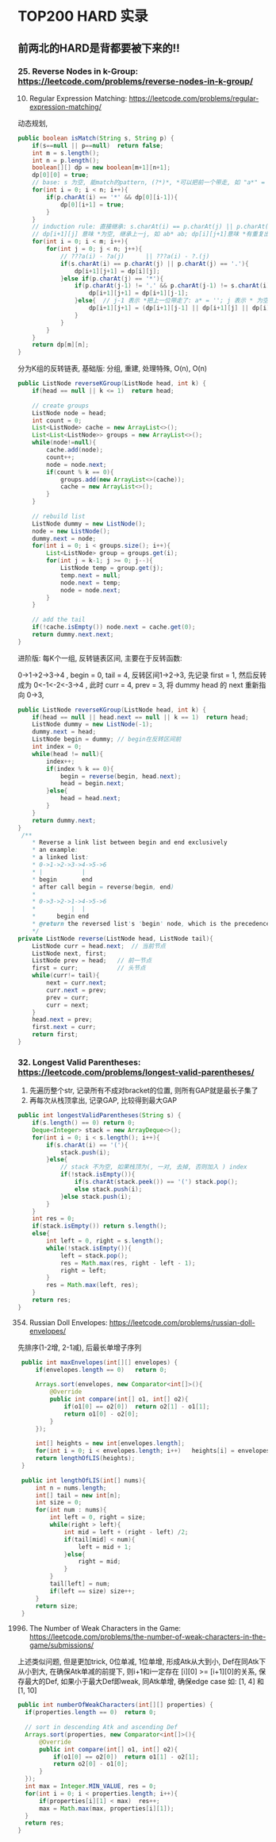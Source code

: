 # TOP200 HARD 实录
## 前两北的HARD是背都要被下来的!!
### 25. Reverse Nodes in k-Group: https://leetcode.com/problems/reverse-nodes-in-k-group/

10. Regular Expression Matching: https://leetcode.com/problems/regular-expression-matching/

动态规划, 

```java
public boolean isMatch(String s, String p) {
    if(s==null || p==null)  return false;
    int m = s.length();
    int n = p.length();
    boolean[][] dp = new boolean[m+1][n+1];
    dp[0][0] = true;
    // base: s 为空, 能match的pattern, (?*)*, *可以把前一个带走, 如 "a*" = ""
    for(int i = 0; i < n; i++){
        if(p.charAt(i) == '*' && dp[0][i-1]){
            dp[0][i+1] = true;   
        }
    }
    // induction rule: 直接继承: s.charAt(i) == p.charAt(j) || p.charAt(j) == '.'
    // dp[i+1][j] 意味 *为空, 继承上一j, 如 ab* ab; dp[i][j+1]意味 *有重复出现, 如 ab*, abb
    for(int i = 0; i < m; i++){
        for(int j = 0; j < n; j++){
            // ???a(i) - ?a(j)      || ???a(i) - ?.(j)
            if(s.charAt(i) == p.charAt(j) || p.charAt(j) == '.'){
                dp[i+1][j+1] = dp[i][j];
            }else if(p.charAt(j) == '*'){
                if(p.charAt(j-1) != '.' && p.charAt(j-1) != s.charAt(i)){ // s: ??a p: ?b*, 这时 b* = '', 继承 j-2
                    dp[i+1][j+1] = dp[i+1][j-1];
                }else{  // j-1 表示 *把上一位带走了: a* = ''; j 表示 * 为空: a* = a; j+1 表示 * 继承了 s 的上一个: ??a  ?a*, p 后移一位, s指针没动
                    dp[i+1][j+1] = (dp[i+1][j-1] || dp[i+1][j] || dp[i][j+1]);
                }
            }
        }
    }
    return dp[m][n];
}
```

分为K组的反转链表, 基础版: 分组, 重建, 处理特殊, O(n), O(n)
```java
public ListNode reverseKGroup(ListNode head, int k) {
    if(head == null || k <= 1)  return head;
    
    // create groups
    ListNode node = head;
    int count = 0;
    List<ListNode> cache = new ArrayList<>();
    List<List<ListNode>> groups = new ArrayList<>();
    while(node!=null){
        cache.add(node);
        count++;
        node = node.next;
        if(count % k == 0){
            groups.add(new ArrayList<>(cache));
            cache = new ArrayList<>();
        }
    }
    
    // rebuild list
    ListNode dummy = new ListNode();
    node = new ListNode();
    dummy.next = node;
    for(int i = 0; i < groups.size(); i++){
        List<ListNode> group = groups.get(i);
        for(int j = k-1; j >= 0; j--){
            ListNode temp = group.get(j);
            temp.next = null;
            node.next = temp;
            node = node.next;
        }
    }
    
    // add the tail
    if(!cache.isEmpty()) node.next = cache.get(0);
    return dummy.next.next;
}
```

进阶版: 每K个一组, 反转链表区间, 主要在于反转函数:

0->1->2->3->4 , begin = 0, tail = 4, 反转区间1->2->3, 先记录 first = 1, 然后反转成为 0<-1<-2<-3->4 , 此时 curr = 4, prev = 3, 将 dummy head 的 next 重新指向 0->3, 
```java
public ListNode reverseKGroup(ListNode head, int k) {
    if(head == null || head.next == null || k == 1)  return head;
    ListNode dummy = new ListNode(-1);
    dummy.next = head;
    ListNode begin = dummy; // begin在反转区间前
    int index = 0;
    while(head != null){
        index++;
        if(index % k == 0){
            begin = reverse(begin, head.next);
            head = begin.next;
        }else{
            head = head.next;
        }
    }
    return dummy.next;
}
 /**
    * Reverse a link list between begin and end exclusively
    * an example:
    * a linked list:
    * 0->1->2->3->4->5->6
    * |           |   
    * begin       end
    * after call begin = reverse(begin, end)
    * 
    * 0->3->2->1->4->5->6
    *          |  |
    *      begin end
    * @return the reversed list's 'begin' node, which is the precedence of node end
    */
private ListNode reverse(ListNode head, ListNode tail){
    ListNode curr = head.next;  // 当前节点
    ListNode next, first;
    ListNode prev = head;   // 前一节点
    first = curr;           // 头节点
    while(curr!= tail){
        next = curr.next;
        curr.next = prev;
        prev = curr;
        curr = next;
    }
    head.next = prev;
    first.next = curr;
    return first;
}
```

### 32. Longest Valid Parentheses: https://leetcode.com/problems/longest-valid-parentheses/

1. 先遍历整个str, 记录所有不成对bracket的位置, 则所有GAP就是最长子集了
2. 再每次从栈顶拿出, 记录GAP, 比较得到最大GAP

```java
public int longestValidParentheses(String s) {
    if(s.length() == 0) return 0;
    Deque<Integer> stack = new ArrayDeque<>();
    for(int i = 0; i < s.length(); i++){
        if(s.charAt(i) == '('){
            stack.push(i);
        }else{
            // stack 不为空, 如果栈顶为(, 一对, 去掉, 否则加入 ) index
            if(!stack.isEmpty()){
                if(s.charAt(stack.peek()) == '(') stack.pop();
                else stack.push(i);
            }else stack.push(i);
        }
    }
    int res = 0;
    if(stack.isEmpty()) return s.length();
    else{
        int left = 0, right = s.length();
        while(!stack.isEmpty()){
            left = stack.pop();
            res = Math.max(res, right - left - 1);
            right = left;
        }
        res = Math.max(left, res);
    }
    return res;
}
```

354. Russian Doll Envelopes: https://leetcode.com/problems/russian-doll-envelopes/

先排序(1-2增, 2-1减), 后最长单增子序列

```java
 public int maxEnvelopes(int[][] envelopes) {
     if(envelopes.length == 0)   return 0;
     
     Arrays.sort(envelopes, new Comparator<int[]>(){
         @Override
         public int compare(int[] o1, int[] o2){
             if(o1[0] == o2[0])  return o2[1] - o1[1];
             return o1[0] - o2[0];
         }
     });
     
     int[] heights = new int[envelopes.length];
     for(int i = 0; i < envelopes.length; i++)   heights[i] = envelopes[i][1];
     return lengthOfLIS(heights);
 }
 
 public int lengthOfLIS(int[] nums){
     int n = nums.length;
     int[] tail = new int[n];
     int size = 0;
     for(int num : nums){
         int left = 0, right = size;
         while(right > left){
             int mid = left + (right - left) /2;
             if(tail[mid] < num){
                 left = mid + 1;
             }else{
                 right = mid;
             }
         }
         tail[left] = num;
         if(left == size) size++;
     }
     return size;
 }
```

1996. The Number of Weak Characters in the Game: https://leetcode.com/problems/the-number-of-weak-characters-in-the-game/submissions/

上述类似问题, 但是更加trick, 0位单减, 1位单增, 形成Atk从大到小, Def在同Atk下从小到大, 在确保Atk单减的前提下, 则i+1和i一定存在 [i][0] >= [i+1][0]的关系, 保存最大的Def, 如果小于最大Def即weak, 同Atk单增, 确保edge case 如: [1, 4] 和 [1, 10] 

```java
public int numberOfWeakCharacters(int[][] properties) {
  if(properties.length == 0)  return 0;
  
  // sort in descending Atk and ascending Def 
  Arrays.sort(properties, new Comparator<int[]>(){
      @Override
      public int compare(int[] o1, int[] o2){
          if(o1[0] == o2[0])  return o1[1] - o2[1];
          return o2[0] - o1[0];
      }
  });
  int max = Integer.MIN_VALUE, res = 0;
  for(int i = 0; i < properties.length; i++){
      if(properties[i][1] < max)  res++;
      max = Math.max(max, properties[i][1]);
  }
  return res;
}
```